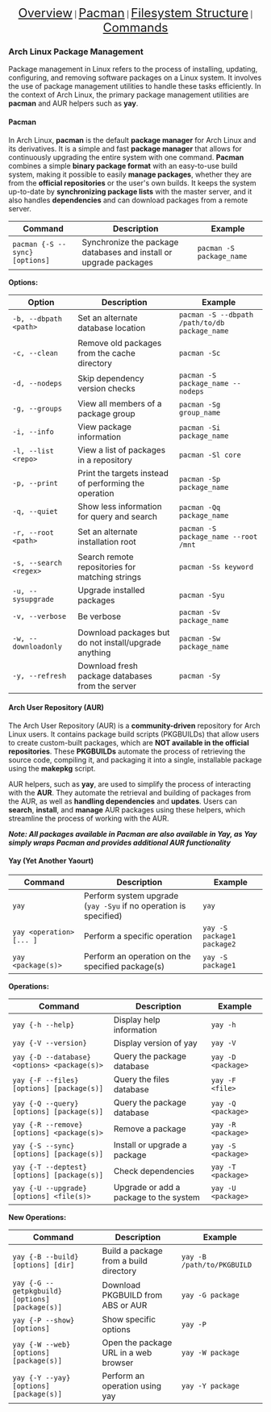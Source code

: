 <p align="center">
    <a href="#arch-linux-filesystem" style="font-size: 24px;">Overview</a> |
     <a href="#types" style="font-size: 24px;">Pacman</a> |
    <a href="#arch-linux-filesystem-structure" style="font-size: 24px;">Filesystem Structure</a> |
    <a href="#commands" style="font-size: 24px;">Commands</a>
</p>

### Arch Linux Package Management

Package management in Linux refers to the process of installing, updating, configuring, and removing software packages on a Linux system. It involves the use of package management utilities to handle these tasks efficiently. In the context of Arch Linux, the primary package management utilities are **pacman** and AUR helpers such as **yay**.

#### Pacman

In Arch Linux, **pacman** is the default **package manager** for Arch Linux and its derivatives. It is a simple and fast **package manager** that allows for continuously upgrading the entire system with one command. **Pacman** combines a simple **binary package format** with an easy-to-use build system, making it possible to easily **manage packages**, whether they are from the **official repositories** or the user's own builds. It keeps the system up-to-date by **synchronizing package lists** with the master server, and it also handles **dependencies** and can download packages from a remote server.

| Command | Description | Example |
| ------- | ----------- | ------- |
| `pacman {-S --sync} [options]` | Synchronize the package databases and install or upgrade packages | `pacman -S package_name` |

**Options:**

| Option | Description | Example |
| ------ | ----------- | ------- |
| `-b, --dbpath <path>` | Set an alternate database location | `pacman -S --dbpath /path/to/db package_name` |
| `-c, --clean` | Remove old packages from the cache directory | `pacman -Sc` |
| `-d, --nodeps` | Skip dependency version checks | `pacman -S package_name --nodeps` |
| `-g, --groups` | View all members of a package group | `pacman -Sg group_name` |
| `-i, --info` | View package information | `pacman -Si package_name` |
| `-l, --list <repo>` | View a list of packages in a repository | `pacman -Sl core` |
| `-p, --print` | Print the targets instead of performing the operation | `pacman -Sp package_name` |
| `-q, --quiet` | Show less information for query and search | `pacman -Qq package_name` |
| `-r, --root <path>` | Set an alternate installation root | `pacman -S package_name --root /mnt` |
| `-s, --search <regex>` | Search remote repositories for matching strings | `pacman -Ss keyword` |
| `-u, --sysupgrade` | Upgrade installed packages | `pacman -Syu` |
| `-v, --verbose` | Be verbose | `pacman -Sv package_name` |
| `-w, --downloadonly` | Download packages but do not install/upgrade anything | `pacman -Sw package_name` |
| `-y, --refresh` | Download fresh package databases from the server | `pacman -Sy` |

#### Arch User Repository (AUR)

The Arch User Repository (AUR) is a **community-driven** repository for Arch Linux users. It contains package build scripts (PKGBUILDs) that allow users to create custom-built packages, which are **NOT available in the official repositories**. These **PKGBUILDs** automate the process of retrieving the source code, compiling it, and packaging it into a single, installable package using the **makepkg** script.

AUR helpers, such as **yay**, are used to simplify the process of interacting with the **AUR**. They automate the retrieval and building of packages from the AUR, as well as **handling dependencies** and **updates**. Users can **search**, **install**, and **manage** AUR packages using these helpers, which streamline the process of working with the AUR.

***Note: All packages available in Pacman are also available in Yay, as Yay simply wraps Pacman and provides additional AUR functionality***

#### Yay (Yet Another Yaourt)

| Command | Description | Example |
| ------- | ----------- | ------- |
| `yay` | Perform system upgrade (`yay -Syu` if no operation is specified) | `yay` |
| `yay <operation> [... ]` | Perform a specific operation | `yay -S package1 package2` |
| `yay <package(s)>` | Perform an operation on the specified package(s) | `yay -S package1` |

**Operations:**

| Command | Description | Example |
| ------- | ----------- | ------- |
| `yay {-h --help}` | Display help information | `yay -h` |
| `yay {-V --version}` | Display version of yay | `yay -V` |
| `yay {-D --database} <options> <package(s)>` | Query the package database | `yay -D <package>` |
| `yay {-F --files} [options] [package(s)]` | Query the files database | `yay -F <file>` |
| `yay {-Q --query} [options] [package(s)]` | Query the package database | `yay -Q <package>` |
| `yay {-R --remove} [options] <package(s)>` | Remove a package | `yay -R <package>` |
| `yay {-S --sync} [options] [package(s)]` | Install or upgrade a package | `yay -S <package>` |
| `yay {-T --deptest} [options] [package(s)]` | Check dependencies | `yay -T <package>` |
| `yay {-U --upgrade} [options] <file(s)>` | Upgrade or add a package to the system | `yay -U <package>` |

**New Operations:**

| Command | Description | Example |
| ------- | ----------- | ------- |
| `yay {-B --build} [options] [dir]` | Build a package from a build directory | `yay -B /path/to/PKGBUILD` |
| `yay {-G --getpkgbuild} [options] [package(s)]` | Download PKGBUILD from ABS or AUR | `yay -G package` |
| `yay {-P --show} [options]` | Show specific options | `yay -P` |
| `yay {-W --web} [options] [package(s)]` | Open the package URL in a web browser | `yay -W package` |
| `yay {-Y --yay} [options] [package(s)]` | Perform an operation using yay | `yay -Y package` |
